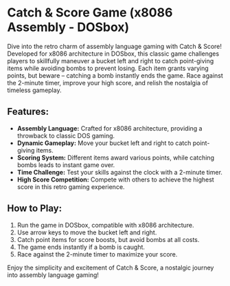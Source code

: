 # Catch & Score Game (x8086 Assembly - DOSbox)

Dive into the retro charm of assembly language gaming with Catch & Score! Developed for x8086 architecture in DOSbox, this classic game challenges players to skillfully maneuver a bucket left and right to catch point-giving items while avoiding bombs to prevent losing. Each item grants varying points, but beware – catching a bomb instantly ends the game. Race against the 2-minute timer, improve your high score, and relish the nostalgia of timeless gameplay.

## Features:

- **Assembly Language:** Crafted for x8086 architecture, providing a throwback to classic DOS gaming.
- **Dynamic Gameplay:** Move your bucket left and right to catch point-giving items.
- **Scoring System:** Different items award various points, while catching bombs leads to instant game over.
- **Time Challenge:** Test your skills against the clock with a 2-minute timer.
- **High Score Competition:** Compete with others to achieve the highest score in this retro gaming experience.

## How to Play:

1. Run the game in DOSbox, compatible with x8086 architecture.
2. Use arrow keys to move the bucket left and right.
3. Catch point items for score boosts, but avoid bombs at all costs.
4. The game ends instantly if a bomb is caught.
5. Race against the 2-minute timer to maximize your score.

Enjoy the simplicity and excitement of Catch & Score, a nostalgic journey into assembly language gaming!

